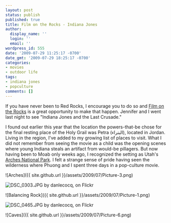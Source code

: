 ```yaml
---
layout: post
status: publish
published: true
title: Film on the Rocks - Indiana Jones
author:
  display_name: ''
  login: ''
  email: ''
wordpress_id: 555
date: '2009-07-29 11:25:17 -0700'
date_gmt: '2009-07-29 18:25:17 -0700'
categories:
- movies
- outdoor life
tags:
- indiana jones
- popculture
comments: []
---
```

If you have never been to Red Rocks, I encourage you to do so and [Film on the Rocks](http://www.redrocksonline.com/pages/events/FOTR.html) is a great opportunity to make that happen.  Jennifer and I went last night to see "Indiana Jones and the Last Crusade."

I found out earlier this year that the location the powers-that-be chose for the final resting place of the Holy Grail was Petra (البتراء), located in Jordan.  Living in the region, I've added to my growing list of places to visit.  What I did not remember from seeing the movie as a child was the opening scenes where young Indiana steals an artifact from would-be pillagers.  But now having been to Moab only weeks ago, I recognized the setting as Utah's [Arches National Park](http://www.nps.gov/arch/index.htm).  I felt a strange sense of pride having seen the wilderness where Phuong and I spent three days in a pop-culture movie.

![Arches]({{ site.github.url }}/assets/2009/07/Picture-3.png)

![DSC_0303.JPG by danlecocq, on Flickr](http://farm3.static.flickr.com/2615/3685150188_3c93885625.jpg)

![Balancing Rock]({{ site.github.url }}/assets/2009/07/Picture-1.png)

![DSC_0465.JPG by danlecocq, on Flickr](http://farm4.static.flickr.com/3575/3684386667_c3088be7fe.jpg)

![Caves]({{ site.github.url }}/assets/2009/07/Picture-6.png)

